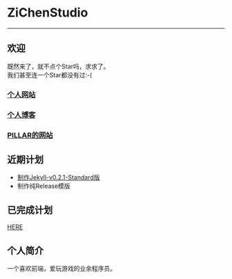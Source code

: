 # ZiChenStudio

---

## 欢迎
既然来了，就不点个Star吗，求求了。<br>我们甚至连一个Star都没有过:-(
### [个人网站](https://zichenstudio.netlify.app/)
### [个人博客](https://zichenstudio.netlify.app/blog/)
### [PILLAR的网站](https://pillarzcs.netlify.app)
## 近期计划
- [制作Jekyll-v0.2.1-Standard版](https://github.com/ZiChenStudio/Efficiency_jekyll_theme)
- 制作纯Release模版
## 已完成计划
[HERE](./over.md)
## 个人简介
一个喜欢前端，爱玩游戏的业余程序员。
